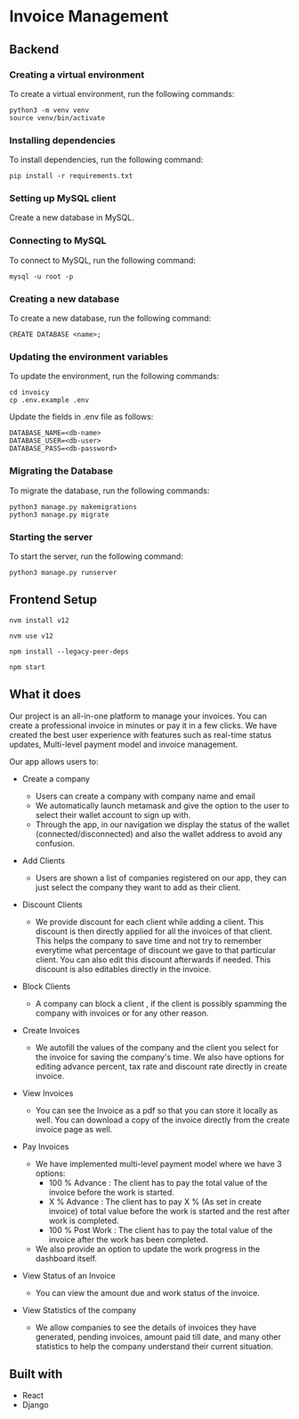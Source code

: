 # Invoice Management

## Backend
### Creating a virtual environment
To create a virtual environment, run the following commands:

    python3 -m venv venv
    source venv/bin/activate

### Installing dependencies
To install dependencies, run the following command:

    pip install -r requirements.txt

### Setting up MySQL client

Create a new database in MySQL.

### Connecting to MySQL
To connect to MySQL, run the following command:

    mysql -u root -p

### Creating a new database
To create a new database, run the following command:

    CREATE DATABASE <name>;


### Updating the environment variables
To update the environment, run the following commands:

    cd invoicy
    cp .env.example .env

Update the fields in .env file as follows:

    DATABASE_NAME=<db-name>
    DATABASE_USER=<db-user>
    DATABASE_PASS=<db-password>

### Migrating the Database
To migrate the database, run the following commands:

    python3 manage.py makemigrations
    python3 manage.py migrate

### Starting the server
To start the server, run the following command:

    python3 manage.py runserver

## Frontend Setup

    nvm install v12

    nvm use v12

    npm install --legacy-peer-deps

    npm start

## What it does

Our project is an all-in-one platform to manage your invoices. You can create a professional invoice in minutes or pay it in a few clicks. We have created the best user experience with features such as real-time status updates, Multi-level payment model and invoice management.

Our app allows users to:

- Create a company
  - Users can create a company with company name and email
  - We automatically launch metamask and give the option to the user to select their wallet account to sign up with.
  - Through the app, in our navigation we display the status of the wallet (connected/disconnected) and also the wallet address to avoid any confusion.
  
- Add Clients
  - Users are shown a list of companies registered on our app, they can just select the company they want to add as their client.
  
- Discount Clients
  - We provide discount for each client while adding a client. This discount is then directly applied for all the invoices of that client. This helps the company to save time and not try to remember everytime what percentage of discount we gave to that particular client. You can also edit this discount afterwards if needed. This discount is also editables directly in the invoice.
  
- Block Clients
  - A company can block a client , if the client is possibly spamming the company with invoices or for any other reason.
- Create Invoices
  - We autofill the values of the company and the client you select for the invoice for saving the company's time. We also have options for editing advance percent, tax rate and discount rate directly in create invoice.
  
- View Invoices
  - You can see the Invoice as a pdf so that you can store it locally as well. You can download a copy of the invoice directly from the create invoice page as well.

- Pay Invoices
  - We have implemented multi-level payment model where we have 3 options:
    - 100 % Advance : The client has to pay the total value of the invoice before the work is started.
    - X % Advance : The client has to pay X % (As set in create invoice) of total value before the work is started and the rest after work is completed.
    - 100 % Post Work : The client has to pay the total value of the invoice after the work has been completed.
  - We also provide an option to update the work progress in the dashboard itself.
  
- View Status of an Invoice
  - You can view the amount due and work status of the invoice.
- View Statistics of the company
  - We allow companies to see the details of invoices they have generated, pending invoices, amount paid till date, and many other statistics to help the company understand their current situation.

## Built with

- React
- Django